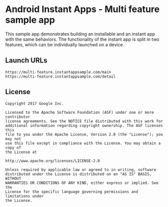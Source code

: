 # Android Instant Apps - Multi feature sample app

This sample app demonstrates building an installable and an instant app
with the same behaviors. The functionality of the instant app is split
in two features, which can be individually launched on a device.

## Launch URLs

```
https://multi-feature.instantappsample.com/main
https://multi-feature.instantappsample.com/detail
```

## License

```
Copyright 2017 Google Inc.

Licensed to the Apache Software Foundation (ASF) under one or more contributor
license agreements. See the NOTICE file distributed with this work for
additional information regarding copyright ownership. The ASF licenses this
file to you under the Apache License, Version 2.0 (the "License"); you may not
use this file except in compliance with the License. You may obtain a copy of
the License at

http://www.apache.org/licenses/LICENSE-2.0

Unless required by applicable law or agreed to in writing, software
distributed under the License is distributed on an "AS IS" BASIS, WITHOUT
WARRANTIES OR CONDITIONS OF ANY KIND, either express or implied. See the
License for the specific language governing permissions and limitations under
the License.
```

